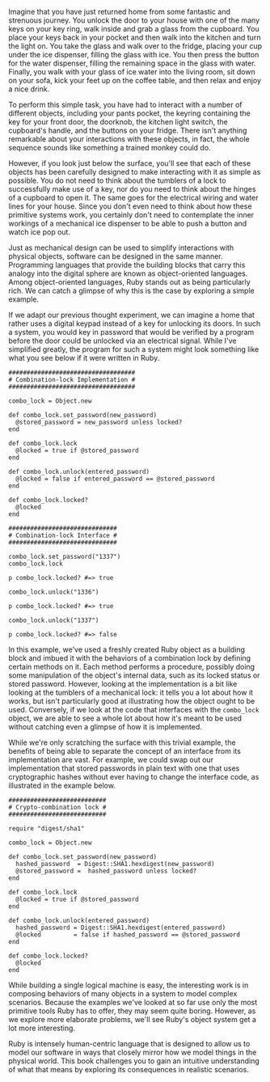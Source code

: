 Imagine that you have just returned home from some fantastic and strenuous
journey. You unlock the door to your house with one of the many keys on your key
ring, walk inside and grab a glass from the cupboard. You place your keys back
in your pocket and then walk into the kitchen and turn the light on. You take the
glass and walk over to the fridge, placing your cup under the ice dispenser, 
filling the glass with ice. You then press the button for the water dispenser, 
filling the remaining space in the glass with water. Finally, you walk with your 
glass of ice water into the living room, sit down on your sofa, kick your feet
up on the coffee table, and then relax and enjoy a nice drink.

To perform this simple task, you have had to interact with a number of different
objects, including your pants pocket, the keyring containing the key for your 
front door, the doorknob, the kitchen light switch, the cupboard's handle, 
and the buttons on your fridge. There isn't anything remarkable about your
interactions with these objects, in fact, the whole sequence sounds like 
something a trained monkey could do.

However, if you look just below the surface, you'll see that each of these 
objects has been carefully designed to make interacting with it as 
simple as possible. You do not need to think about the tumblers of a lock to 
successfully make use of a key, nor do you need to think about the hinges of 
a cupboard to open it. The same goes for the electrical wiring and water 
lines for your house. Since you don't even need to think about how these primitive
systems work, you certainly don't need to contemplate the inner workings of a
mechanical ice dispenser to be able to push a button and watch ice pop out.

Just as mechanical design can be used to simplify interactions with physical 
objects, software can be designed in the same manner. Programming languages 
that provide the building blocks that carry this analogy into the digital 
sphere are known as object-oriented languages. Among object-oriented 
languages, Ruby stands out as being particularly rich. We can catch a 
glimpse of why this is the case by exploring a simple example.

If we adapt our previous thought experiment, we can imagine a home that rather
uses a digital keypad instead of a key for unlocking its doors. In such a
system, you would key in password that would be verified by a program before 
the door could be unlocked via an electrical signal. While I've simplified 
greatly, the program for such a system might look something like what you 
see below if it were written in Ruby.

    ###################################
    # Combination-lock Implementation #
    ###################################

    combo_lock = Object.new

    def combo_lock.set_password(new_password)
      @stored_password = new_password unless locked?
    end

    def combo_lock.lock
      @locked = true if @stored_password
    end

    def combo_lock.unlock(entered_password)
      @locked = false if entered_password == @stored_password
    end

    def combo_lock.locked?
      @locked
    end

    ##############################
    # Combination-lock Interface #
    ##############################

    combo_lock.set_password("1337")
    combo_lock.lock

    p combo_lock.locked? #=> true

    combo_lock.unlock("1336")

    p combo_lock.locked? #=> true

    combo_lock.unlock("1337")

    p combo_lock.locked? #=> false

In this example, we've used a freshly created Ruby object as a building block
and imbued it with the behaviors of a combination lock by defining
certain methods on it. Each method performs a procedure, possibly doing some
manipulation of the object's internal data, such as its locked status or stored
password. However, looking at the implementation is a bit like looking at the
tumblers of a mechanical lock: it tells you a lot about how it works, but isn't
particularly good at illustrating how the object ought to be used. Conversely,
if we look at the code that interfaces with the `combo_lock` object, we are able
to see a whole lot about how it's meant to be used without catching even a
glimpse of how it is implemented.

While we're only scratching the surface with this trivial example, the benefits
of being able to separate the concept of an interface from its implementation
are vast. For example, we could swap out our implementation that stored
passwords in plain text with one that uses cryptographic hashes
without ever having to change the interface code, as illustrated in the 
example below.

    ###########################
    # Crypto-combination lock #
    ###########################

    require "digest/sha1"

    combo_lock = Object.new

    def combo_lock.set_password(new_password)
      hashed_password  = Digest::SHA1.hexdigest(new_password)
      @stored_password =  hashed_password unless locked?
    end

    def combo_lock.lock
      @locked = true if @stored_password
    end

    def combo_lock.unlock(entered_password)
      hashed_password = Digest::SHA1.hexdigest(entered_password)
      @locked         = false if hashed_password == @stored_password
    end

    def combo_lock.locked?
      @locked
    end

While building a single logical machine is easy, the interesting work is in
composing behaviors of many objects in a system to model complex scenarios.
Because the examples we've looked at so far use only the most primitive tools 
Ruby has to offer, they may seem quite boring. However, as we explore more 
elaborate problems, we'll see Ruby's object system get a lot more interesting.

Ruby is intensely human-centric language that is designed to allow us to 
model our software in ways that closely mirror how we model things in the 
physical world. This book challenges you to gain an intuitive understanding of
what that means by exploring its consequences in realistic scenarios.

